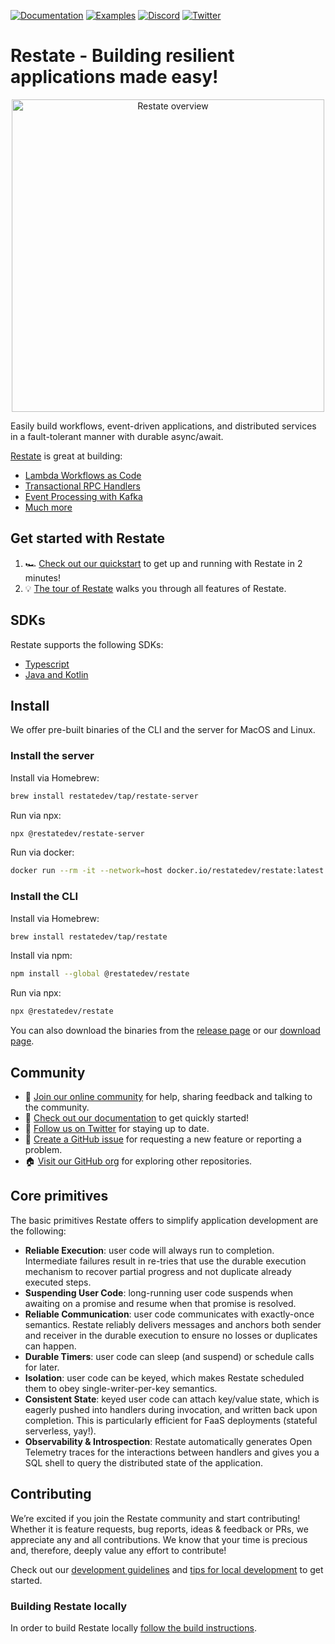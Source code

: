 [![Documentation](https://img.shields.io/badge/doc-reference-blue)](https://docs.restate.dev)
[![Examples](https://img.shields.io/badge/view-examples-blue)](https://github.com/restatedev/examples)
[![Discord](https://img.shields.io/discord/1128210118216007792?logo=discord)](https://discord.gg/skW3AZ6uGd)
[![Twitter](https://img.shields.io/twitter/follow/restatedev.svg?style=social&label=Follow)](https://twitter.com/intent/follow?screen_name=restatedev)

# Restate - Building resilient applications made easy!

<p align="center">
  <picture>
    <source media="(prefers-color-scheme: dark)" srcset="https://restate.dev/poster_intro_dark.svg">
    <source media="(prefers-color-scheme: light)" srcset="https://restate.dev/poster_intro_2.svg">
    <img alt="Restate overview" src="https://restate.dev/poster_intro_2.svg" width="500">
  </picture>
</p>

Easily build workflows, event-driven applications, and distributed services in a fault-tolerant manner with durable async/await.

[Restate](https://restate.dev) is great at building:

* [Lambda Workflows as Code](https://restate.dev/blog/we-replaced-400-lines-of-stepfunctions-asl-with-40-lines-of-typescript-by-making-lambdas-suspendable/)
* [Transactional RPC Handlers](https://github.com/restatedev/examples/tree/main/end-to-end-applications/typescript/ecommerce-store)
* [Event Processing with Kafka](https://restate.dev/blog/restate--kafka-event-driven-apps-where-event-driven-is-an-implementation-detail/)
* [Much more](https://github.com/restatedev/examples)

## Get started with Restate

1. 🏎 [Check out our quickstart](https://docs.restate.dev/get_started/quickstart) to get up and running with Restate in 2 minutes!
1. 💡 [The tour of Restate](https://docs.restate.dev/get_started/tour) walks you through all features of Restate.

## SDKs

Restate supports the following SDKs:

* [Typescript](https://github.com/restatedev/sdk-typescript)
* [Java and Kotlin](https://github.com/restatedev/sdk-java)

## Install

We offer pre-built binaries of the CLI and the server for MacOS and Linux.

### Install the server

Install via Homebrew:
```bash
brew install restatedev/tap/restate-server
```

Run via npx:
```bash
npx @restatedev/restate-server
```

Run via docker:
```bash
docker run --rm -it --network=host docker.io/restatedev/restate:latest
```

### Install the CLI

Install via Homebrew:
```bash
brew install restatedev/tap/restate
```

Install via npm:
```bash
npm install --global @restatedev/restate
```

Run via npx:
```bash
npx @restatedev/restate
```

You can also download the binaries from the [release page](https://github.com/restatedev/restate/releases) or our [download page](https://restate.dev/get-restate/).

## Community

* 🤗️ [Join our online community](https://discord.gg/skW3AZ6uGd) for help, sharing feedback and talking to the community.
* 📖 [Check out our documentation](https://docs.restate.dev) to get quickly started!
* 📣 [Follow us on Twitter](https://twitter.com/restatedev) for staying up to date.
* 🙋 [Create a GitHub issue](https://github.com/restatedev/restate/issues) for requesting a new feature or reporting a problem.
* 🏠 [Visit our GitHub org](https://github.com/restatedev) for exploring other repositories.

## Core primitives

The basic primitives Restate offers to simplify application development are the following:

* **Reliable Execution**: user code will always run to completion. Intermediate failures result in re-tries that use the durable execution mechanism to recover partial progress and not duplicate already executed steps.
* **Suspending User Code**: long-running user code suspends when awaiting on a promise and resume when that promise is resolved.
* **Reliable Communication**: user code communicates with exactly-once semantics. Restate reliably delivers messages and anchors both sender and receiver in the durable execution to ensure no losses or duplicates can happen.
* **Durable Timers**: user code can sleep (and suspend) or schedule calls for later.
* **Isolation**: user code can be keyed, which makes Restate scheduled them to obey single-writer-per-key semantics.
* **Consistent State**: keyed user code can attach key/value state, which is eagerly pushed into handlers during invocation, and written back upon completion. This is particularly efficient for FaaS deployments (stateful serverless, yay!).
* **Observability & Introspection**: Restate automatically generates Open Telemetry traces for the interactions between handlers and gives you a SQL shell to query the distributed state of the application.

## Contributing

We’re excited if you join the Restate community and start contributing!
Whether it is feature requests, bug reports, ideas & feedback or PRs, we appreciate any and all contributions.
We know that your time is precious and, therefore, deeply value any effort to contribute!

Check out our [development guidelines](/docs/dev/development-guidelines.md) and [tips for local development](/docs/dev/local-development.md) to get started.

### Building Restate locally

In order to build Restate locally [follow the build instructions](https://github.com/restatedev/restate/blob/main/docs/dev/local-development.md#building-restate).

